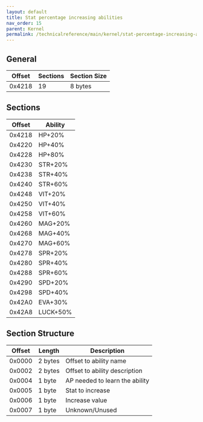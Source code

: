 ```yaml
---
layout: default
title: Stat percentage increasing abilities
nav_order: 15
parent: Kernel
permalink: /technicalreference/main/kernel/stat-percentage-increasing-abilities/
---
```


## General

| Offset | Sections | Section Size |
|--------|----------|--------------|
| 0x4218 | 19       | 8 bytes      |

## Sections

| Offset | Ability  |
|--------|----------|
| 0x4218 | HP+20%   |
| 0x4220 | HP+40%   |
| 0x4228 | HP+80%   |
| 0x4230 | STR+20%  |
| 0x4238 | STR+40%  |
| 0x4240 | STR+60%  |
| 0x4248 | VIT+20%  |
| 0x4250 | VIT+40%  |
| 0x4258 | VIT+60%  |
| 0x4260 | MAG+20%  |
| 0x4268 | MAG+40%  |
| 0x4270 | MAG+60%  |
| 0x4278 | SPR+20%  |
| 0x4280 | SPR+40%  |
| 0x4288 | SPR+60%  |
| 0x4290 | SPD+20%  |
| 0x4298 | SPD+40%  |
| 0x42A0 | EVA+30%  |
| 0x42A8 | LUCK+50% |

## Section Structure

| Offset | Length  | Description                    |
|--------|---------|--------------------------------|
| 0x0000 | 2 bytes | Offset to ability name         |
| 0x0002 | 2 bytes | Offset to ability description  |
| 0x0004 | 1 byte  | AP needed to learn the ability |
| 0x0005 | 1 byte  | Stat to increase               |
| 0x0006 | 1 byte  | Increase value                 |
| 0x0007 | 1 byte  | Unknown/Unused                 |
